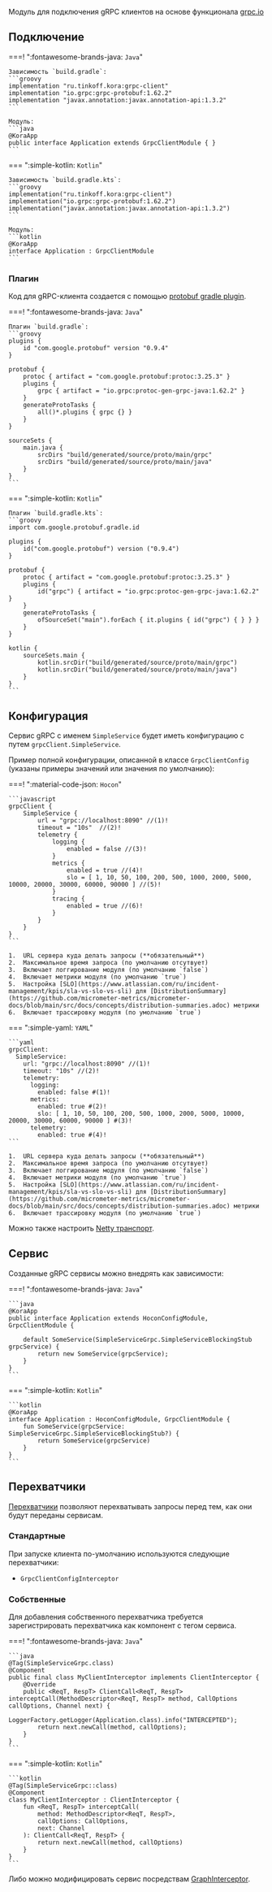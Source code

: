 Модуль для подключения gRPC клиентов на основе функционала [grpc.io](https://grpc.io/docs/languages/java/basics/)

## Подключение

===! ":fontawesome-brands-java: `Java`"

    Зависимость `build.gradle`:
    ```groovy
    implementation "ru.tinkoff.kora:grpc-client"
    implementation "io.grpc:grpc-protobuf:1.62.2"
    implementation "javax.annotation:javax.annotation-api:1.3.2"
    ```

    Модуль:
    ```java
    @KoraApp
    public interface Application extends GrpcClientModule { }
    ```

=== ":simple-kotlin: `Kotlin`"

    Зависимость `build.gradle.kts`:
    ```groovy
    implementation("ru.tinkoff.kora:grpc-client")
    implementation("io.grpc:grpc-protobuf:1.62.2")
    implementation("javax.annotation:javax.annotation-api:1.3.2")
    ```

    Модуль:
    ```kotlin
    @KoraApp
    interface Application : GrpcClientModule
    ```

### Плагин

Код для gRPC-клиента создается с помощью [protobuf gradle plugin](https://github.com/google/protobuf-gradle-plugin).

===! ":fontawesome-brands-java: `Java`"

    Плагин `build.gradle`:
    ```groovy
    plugins {
        id "com.google.protobuf" version "0.9.4"
    }

    protobuf {
        protoc { artifact = "com.google.protobuf:protoc:3.25.3" }
        plugins {
            grpc { artifact = "io.grpc:protoc-gen-grpc-java:1.62.2" }
        }
        generateProtoTasks {
            all()*.plugins { grpc {} }
        }
    }

    sourceSets {
        main.java {
            srcDirs "build/generated/source/proto/main/grpc"
            srcDirs "build/generated/source/proto/main/java"
        }
    }
    ```

=== ":simple-kotlin: `Kotlin`"

    Плагин `build.gradle.kts`:
    ```groovy
    import com.google.protobuf.gradle.id

    plugins {
        id("com.google.protobuf") version ("0.9.4")
    }

    protobuf {
        protoc { artifact = "com.google.protobuf:protoc:3.25.3" }
        plugins {
            id("grpc") { artifact = "io.grpc:protoc-gen-grpc-java:1.62.2" }
        }
        generateProtoTasks {
            ofSourceSet("main").forEach { it.plugins { id("grpc") { } } }
        }
    }

    kotlin {
        sourceSets.main {
            kotlin.srcDir("build/generated/source/proto/main/grpc")
            kotlin.srcDir("build/generated/source/proto/main/java")
        }
    }
    ```

## Конфигурация

Сервис gRPC с именем `SimpleService` будет иметь конфигурацию с путем `grpcClient.SimpleService`.

Пример полной конфигурации, описанной в классе `GrpcClientConfig` (указаны примеры значений или значения по умолчанию):

===! ":material-code-json: `Hocon`"

    ```javascript
    grpcClient {
        SimpleService {
            url = "grpc://localhost:8090" //(1)!
            timeout = "10s"  //(2)!
            telemetry {
                logging {
                    enabled = false //(3)!
                }
                metrics {
                    enabled = true //(4)!
                    slo = [ 1, 10, 50, 100, 200, 500, 1000, 2000, 5000, 10000, 20000, 30000, 60000, 90000 ] //(5)!
                }
                tracing {
                    enabled = true //(6)!
                }
            }
        }
    }
    ```

    1.  URL сервера куда делать запросы (**обязательный**)
    2.  Максимальное время запроса (по умолчанию отсутвует)
    3.  Включает логгирование модуля (по умолчанию `false`)
    4.  Включает метрики модуля (по умолчанию `true`)
    5.  Настройка [SLO](https://www.atlassian.com/ru/incident-management/kpis/sla-vs-slo-vs-sli) для [DistributionSummary](https://github.com/micrometer-metrics/micrometer-docs/blob/main/src/docs/concepts/distribution-summaries.adoc) метрики
    6.  Включает трассировку модуля (по умолчанию `true`)

=== ":simple-yaml: `YAML`"

    ```yaml
    grpcClient:
      SimpleService:
        url: "grpc://localhost:8090" //(1)!
        timeout: "10s" //(2)!
        telemetry:
          logging:
            enabled: false #(1)!
          metrics:
            enabled: true #(2)!
            slo: [ 1, 10, 50, 100, 200, 500, 1000, 2000, 5000, 10000, 20000, 30000, 60000, 90000 ] #(3)!
          telemetry:
            enabled: true #(4)!
    ```

    1.  URL сервера куда делать запросы (**обязательный**)
    2.  Максимальное время запроса (по умолчанию отсутвует)
    3.  Включает логгирование модуля (по умолчанию `false`)
    4.  Включает метрики модуля (по умолчанию `true`)
    5.  Настройка [SLO](https://www.atlassian.com/ru/incident-management/kpis/sla-vs-slo-vs-sli) для [DistributionSummary](https://github.com/micrometer-metrics/micrometer-docs/blob/main/src/docs/concepts/distribution-summaries.adoc) метрики
    6.  Включает трассировку модуля (по умолчанию `true`)

Можно также настроить [Netty транспорт](netty.md).

## Сервис

Созданные gRPC сервисы можно внедрять как зависимости:

===! ":fontawesome-brands-java: `Java`"

    ```java
    @KoraApp
    public interface Application extends HoconConfigModule, GrpcClientModule {

        default SomeService(SimpleServiceGrpc.SimpleServiceBlockingStub grpcService) {
            return new SomeService(grpcService);
        }
    }
    ```

=== ":simple-kotlin: `Kotlin`"

    ```kotlin
    @KoraApp
    interface Application : HoconConfigModule, GrpcClientModule {
        fun SomeService(grpcService: SimpleServiceGrpc.SimpleServiceBlockingStub?) {
            return SomeService(grpcService)
        }
    }
    ```

## Перехватчики

[Перехватчики](https://grpc.github.io/grpc-java/javadoc/io/grpc/ClientInterceptor.html) позволяют перехватывать запросы перед тем, как они будут переданы сервисам.

### Стандартные

При запуске клиента по-умолчанию используются следующие перехватчики:

- `GrpcClientConfigInterceptor`

### Собственные

Для добавления собственного перехватчика требуется зарегистрировать перехватчика как компонент с тегом сервиса.

===! ":fontawesome-brands-java: `Java`"

    ```java
    @Tag(SimpleServiceGrpc.class)
    @Component
    public final class MyClientInterceptor implements ClientInterceptor {
        @Override
        public <ReqT, RespT> ClientCall<ReqT, RespT> interceptCall(MethodDescriptor<ReqT, RespT> method, CallOptions callOptions, Channel next) {
            LoggerFactory.getLogger(Application.class).info("INTERCEPTED");
            return next.newCall(method, callOptions);
        }
    }
    ```

=== ":simple-kotlin: `Kotlin`"

    ```kotlin
    @Tag(SimpleServiceGrpc::class)
    @Component
    class MyClientInterceptor : ClientInterceptor {
        fun <ReqT, RespT> interceptCall(
            method: MethodDescriptor<ReqT, RespT>,
            callOptions: CallOptions,
            next: Channel
        ): ClientCall<ReqT, RespT> {
            return next.newCall(method, callOptions)
        }
    }
    ```

Либо можно модифицировать сервис посредствам [GraphInterceptor](container.md#_26).
